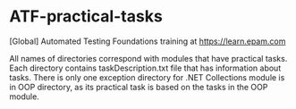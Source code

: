 # ATF-practical-tasks
[Global] Automated Testing Foundations training at https://learn.epam.com

All names of directories correspond with modules that have practical tasks. 
Each directory contains taskDescription.txt file that has information about tasks.
There is only one exception directory for .NET Collections module is in OOP directory,
as its practical task is based on the tasks in the OOP module.
